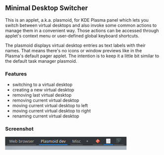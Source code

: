 ## Minimal Desktop Switcher
This is an applet, a.k.a. plasmoid, for KDE Plasma panel which lets you switch between virtual desktops and also invoke some common actions to manage them in a convenient way. Those actions can be accessed through applet's context menu or user-defined global keyboard shortcuts.

The plasmoid displays virtual desktop entries as text labels with their names. That means there's no icons or window previews like in the Plasma's default pager applet. The intention is to keep it a little bit similar to the default task manager plasmoid.

### Features
* switching to a virtual desktop
* creating a new virtual desktop
* removing last virtual desktop
* removing current virtual desktop
* moving current virtual desktop to left
* moving current virtual desktop to right
* renaming current virtual desktop

### Screenshot
![](screenshot.png)
